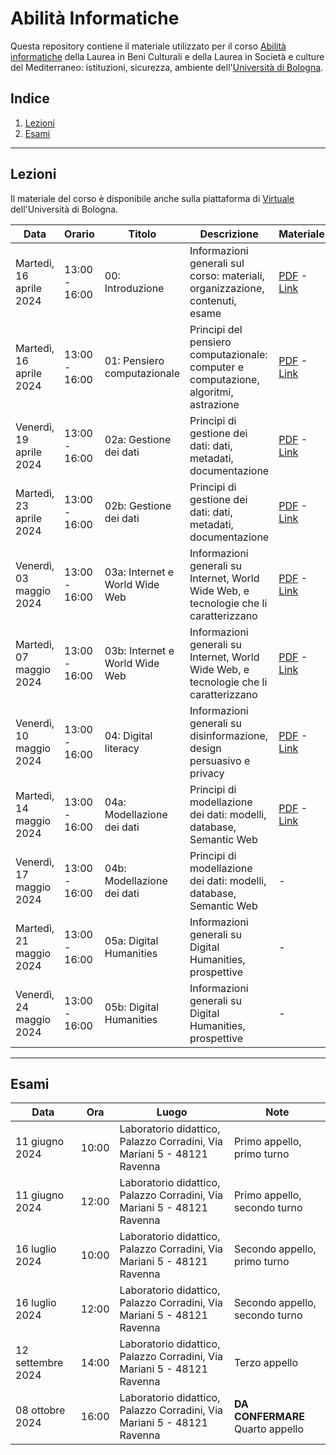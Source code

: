 # Abilità Informatiche
Questa repository contiene il materiale utilizzato per il corso [Abilità informatiche]([https://www.unibo.it/it/didattica/insegnamenti/insegnamento/2022/393680](https://www.unibo.it/it/didattica/insegnamenti/insegnamento/2023/455803)) della Laurea in Beni Culturali e della Laurea in Società e culture del Mediterraneo: istituzioni, sicurezza, ambiente dell'[Università di Bologna](http://www.unibo.it).

## Indice
1. [Lezioni](#lezioni)
2. [Esami](#esami)

***

## Lezioni
Il materiale del corso è disponibile anche sulla piattaforma di [Virtuale](https://virtuale.unibo.it) dell'Università di Bologna.

| Data | Orario | Titolo | Descrizione | Materiale |
|------|--------|--------|-------------|-----------|
| Martedì, 16 aprile 2024 | 13:00 - 16:00 | 00: Introduzione | Informazioni generali sul corso: materiali, organizzazione, contenuti, esame | [PDF](docs/slides/00_intro.pdf) - [Link](https://docs.google.com/presentation/d/142CbdGWNcUsOqhYuIJxT32_KusqinISKKF-vomKt9Gc/edit?usp=sharing) |
| Martedì, 16 aprile 2024 | 13:00 - 16:00 | 01: Pensiero computazionale | Principi del pensiero computazionale: computer e computazione, algoritmi, astrazione | [PDF](docs/slides/01_comp-think.pdf) - [Link](https://docs.google.com/presentation/d/1U5Z92UQsBTTEqTxCEuEueJk0mlMITumd_hPnXnXMsK4/edit?usp=sharing) |
| Venerdì, 19 aprile 2024 | 13:00 - 16:00 | 02a: Gestione dei dati | Principi di gestione dei dati: dati, metadati, documentazione | [PDF](docs/slides/02a_data-mana.pdf) - [Link](https://docs.google.com/presentation/d/19S-8VE-6GfbYDzY1WfBGOvfL9Y91qqP9__cvrRpnT-g/edit?usp=sharing) |
| Martedì, 23 aprile 2024 | 13:00 - 16:00 | 02b: Gestione dei dati | Principi di gestione dei dati: dati, metadati, documentazione | [PDF](docs/slides/02b_data-mana.pdf) - [Link](https://docs.google.com/presentation/d/1CohW8xsfk6Y91Qm-JMFn5bdoFZDBWRElIRNZfyHtLzg/edit?usp=sharing) |
| Venerdì, 03 maggio 2024 | 13:00 - 16:00 | 03a: Internet e World Wide Web | Informazioni generali su Internet, World Wide Web, e tecnologie che li caratterizzano | [PDF](docs/slides/03a_internet-www.pdf) - [Link](https://docs.google.com/presentation/d/1oDiqUJ5mZT7qph4ooOAKDAFc0WqYVE_dWdl_tG-7pu8/edit?usp=sharing) |
| Martedì, 07 maggio 2024 | 13:00 - 16:00 | 03b: Internet e World Wide Web | Informazioni generali su Internet, World Wide Web, e tecnologie che li caratterizzano | [PDF](docs/slides/03b_internet-www.pdf) - [Link](https://docs.google.com/presentation/d/1qEwd3zkJJJLdNVVhkxSEAe-UlN8acZ7Z589l3ej60Go/edit?usp=sharing) |
| Venerdì, 10 maggio 2024 | 13:00 - 16:00 | 04: Digital literacy | Informazioni generali su disinformazione, design persuasivo e privacy | [PDF](docs/slides/04_literacy.pdf) - [Link]() |
| Martedì, 14 maggio 2024 | 13:00 - 16:00 | 04a: Modellazione dei dati | Principi di modellazione dei dati: modelli, database, Semantic Web | [PDF](docs/slides/05a_data_model.pdf) - [Link]() |
| Venerdì, 17 maggio 2024 | 13:00 - 16:00 | 04b: Modellazione dei dati | Principi di modellazione dei dati: modelli, database, Semantic Web | - |
| Martedì, 21 maggio 2024 | 13:00 - 16:00 | 05a: Digital Humanities | Informazioni generali su Digital Humanities, prospettive | - |
| Venerdì, 24 maggio 2024 | 13:00 - 16:00 | 05b: Digital Humanities | Informazioni generali su Digital Humanities, prospettive | - |

***

## Esami
| Data | Ora | Luogo | Note |
|------|-----|-------|------|
| 11 giugno 2024 | 10:00 | Laboratorio didattico, Palazzo Corradini, Via Mariani 5 - 48121 Ravenna | Primo appello, primo turno |
| 11 giugno 2024 | 12:00 | Laboratorio didattico, Palazzo Corradini, Via Mariani 5 - 48121 Ravenna | Primo appello, secondo turno |
| 16 luglio 2024 | 10:00 | Laboratorio didattico, Palazzo Corradini, Via Mariani 5 - 48121 Ravenna | Secondo appello, primo turno |
| 16 luglio 2024 | 12:00 | Laboratorio didattico, Palazzo Corradini, Via Mariani 5 - 48121 Ravenna | Secondo appello, secondo turno |
| 12 settembre 2024 | 14:00 | Laboratorio didattico, Palazzo Corradini, Via Mariani 5 - 48121 Ravenna | Terzo appello |
| 08 ottobre 2024 | 16:00 | Laboratorio didattico, Palazzo Corradini, Via Mariani 5 - 48121 Ravenna | **DA CONFERMARE** Quarto appello |

